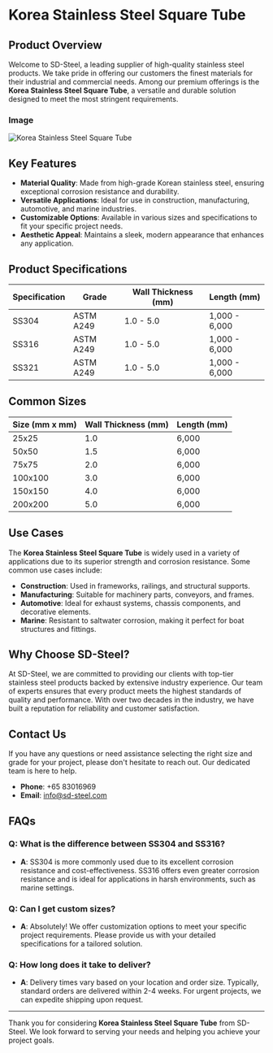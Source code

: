 # Korea Stainless Steel Square Tube

## Product Overview

Welcome to SD-Steel, a leading supplier of high-quality stainless steel products. We take pride in offering our customers the finest materials for their industrial and commercial needs. Among our premium offerings is the **Korea Stainless Steel Square Tube**, a versatile and durable solution designed to meet the most stringent requirements.

### Image
![Korea Stainless Steel Square Tube](https://github.com/user-attachments/assets/2567258e-e124-4816-932d-1809bd27ef0b)

## Key Features

- **Material Quality**: Made from high-grade Korean stainless steel, ensuring exceptional corrosion resistance and durability.
- **Versatile Applications**: Ideal for use in construction, manufacturing, automotive, and marine industries.
- **Customizable Options**: Available in various sizes and specifications to fit your specific project needs.
- **Aesthetic Appeal**: Maintains a sleek, modern appearance that enhances any application.

## Product Specifications

| Specification | Grade | Wall Thickness (mm) | Length (mm) |
|---------------|-------|---------------------|-------------|
| SS304         | ASTM A249  | 1.0 - 5.0           | 1,000 - 6,000 |
| SS316         | ASTM A249  | 1.0 - 5.0           | 1,000 - 6,000 |
| SS321         | ASTM A249  | 1.0 - 5.0           | 1,000 - 6,000 |

## Common Sizes

| Size (mm x mm) | Wall Thickness (mm) | Length (mm) |
|----------------|---------------------|-------------|
| 25x25          | 1.0                 | 6,000       |
| 50x50          | 1.5                 | 6,000       |
| 75x75          | 2.0                 | 6,000       |
| 100x100        | 3.0                 | 6,000       |
| 150x150        | 4.0                 | 6,000       |
| 200x200        | 5.0                 | 6,000       |

## Use Cases

The **Korea Stainless Steel Square Tube** is widely used in a variety of applications due to its superior strength and corrosion resistance. Some common use cases include:

- **Construction**: Used in frameworks, railings, and structural supports.
- **Manufacturing**: Suitable for machinery parts, conveyors, and frames.
- **Automotive**: Ideal for exhaust systems, chassis components, and decorative elements.
- **Marine**: Resistant to saltwater corrosion, making it perfect for boat structures and fittings.

## Why Choose SD-Steel?

At SD-Steel, we are committed to providing our clients with top-tier stainless steel products backed by extensive industry experience. Our team of experts ensures that every product meets the highest standards of quality and performance. With over two decades in the industry, we have built a reputation for reliability and customer satisfaction.

## Contact Us

If you have any questions or need assistance selecting the right size and grade for your project, please don't hesitate to reach out. Our dedicated team is here to help.

- **Phone**: +65 83016969
- **Email**: info@sd-steel.com

## FAQs

### Q: What is the difference between SS304 and SS316?
- **A**: SS304 is more commonly used due to its excellent corrosion resistance and cost-effectiveness. SS316 offers even greater corrosion resistance and is ideal for applications in harsh environments, such as marine settings.

### Q: Can I get custom sizes?
- **A**: Absolutely! We offer customization options to meet your specific project requirements. Please provide us with your detailed specifications for a tailored solution.

### Q: How long does it take to deliver?
- **A**: Delivery times vary based on your location and order size. Typically, standard orders are delivered within 2-4 weeks. For urgent projects, we can expedite shipping upon request.

---

Thank you for considering **Korea Stainless Steel Square Tube** from SD-Steel. We look forward to serving your needs and helping you achieve your project goals.